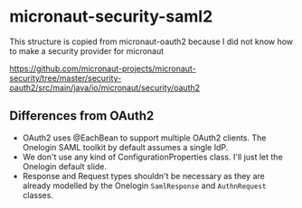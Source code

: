 # micronaut-security-saml2 #

This structure is copied from micronaut-oauth2 because I did not know how to make a security provider for micronaut

https://github.com/micronaut-projects/micronaut-security/tree/master/security-oauth2/src/main/java/io/micronaut/security/oauth2

## Differences from OAuth2 ##

- OAuth2 uses @EachBean to support multiple OAuth2 clients. The Onelogin SAML toolkit by default assumes a single IdP.
- We don't use any kind of ConfigurationProperties class. I'll just let the Onelogin default slide.
- Response and Request types shouldn't be necessary as they are already modelled by the
  Onelogin `SamlResponse` and `AuthnRequest` classes.